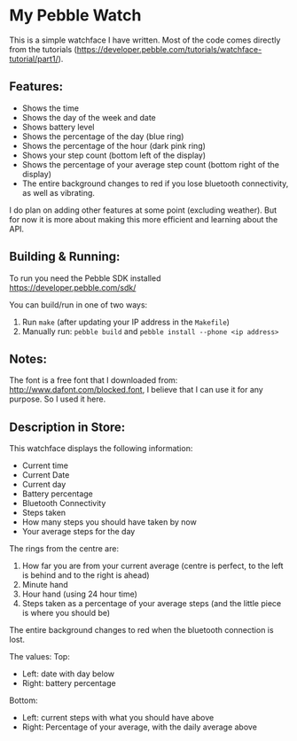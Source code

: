# My Pebble Watch

This is a simple watchface I have written. Most of the code comes directly from the tutorials (<https://developer.pebble.com/tutorials/watchface-tutorial/part1/>).

## Features:

* Shows the time
* Shows the day of the week and date
* Shows battery level
* Shows the percentage of the day (blue ring)
* Shows the percentage of the hour (dark pink ring)
* Shows your step count (bottom left of the display)
* Shows the percentage of your average step count (bottom right of the display)
* The entire background changes to red if you lose bluetooth connectivity, as well as vibrating.

I do plan on adding other features at some point (excluding weather). But for now it is more about making this more efficient and learning about the API.

## Building & Running:

To run you need the Pebble SDK installed <https://developer.pebble.com/sdk/>

You can build/run in one of two ways:

1. Run `make` (after updating your IP address in the `Makefile`)
2. Manually run: `pebble build` and `pebble install --phone <ip address>`

## Notes:

The font is a free font that I downloaded from: <http://www.dafont.com/blocked.font>, I believe that I can use it for any purpose. So I used it here.

## Description in Store:

This watchface displays the following information:

* Current time
* Current Date
* Current day
* Battery percentage
* Bluetooth Connectivity
* Steps taken
* How many steps you should have taken by now
* Your average steps for the day

The rings from the centre are:

1. How far you are from your current average (centre is perfect, to the left is behind and to the right is ahead)
2. Minute hand
3. Hour hand (using 24 hour time)
4. Steps taken as a percentage of your average steps (and the little piece is where you should be)

The entire background changes to red when the bluetooth connection is lost.

The values:
Top:
* Left: date with day below
* Right: battery percentage

Bottom:
* Left: current steps with what you should have above
* Right: Percentage of your average, with the daily average above